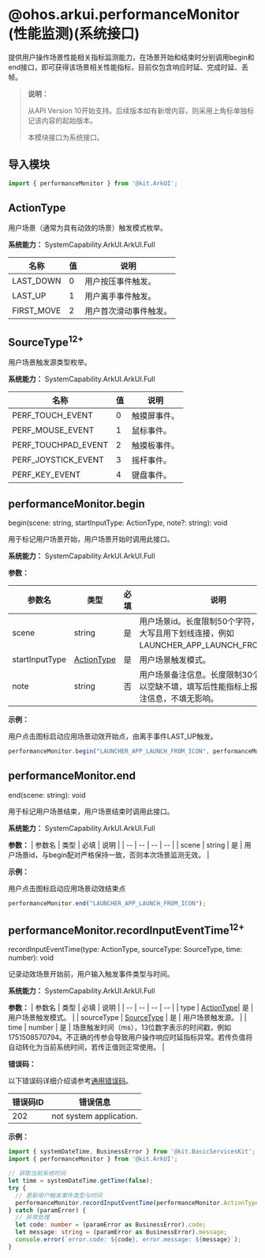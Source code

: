 # @ohos.arkui.performanceMonitor (性能监测)(系统接口)

提供用户操作场景性能相关指标监测能力，在场景开始和结束时分别调用begin和end接口，即可获得该场景相关性能指标，目前仅包含响应时延、完成时延、丢帧。

> **说明：**
>
> 从API Version 10开始支持。后续版本如有新增内容，则采用上角标单独标记该内容的起始版本。
>
> 本模块接口为系统接口。


## 导入模块

```ts
import { performanceMonitor } from '@kit.ArkUI';
```


## ActionType

用户场景（通常为具有动效的场景）触发模式枚举。

**系统能力：** SystemCapability.ArkUI.ArkUI.Full

| 名称 | 值 | 说明 |
| -- | -- | -- |
| LAST_DOWN | 0 | 用户按压事件触发。  |
| LAST_UP | 1 | 用户离手事件触发。 |
| FIRST_MOVE | 2 | 用户首次滑动事件触发。 |


## SourceType<sup>12+</sup>

用户场景触发源类型枚举。

**系统能力：** SystemCapability.ArkUI.ArkUI.Full

| 名称 | 值 | 说明 |
| -- | -- | -- |
| PERF_TOUCH_EVENT | 0 | 触摸屏事件。 |
| PERF_MOUSE_EVENT | 1 | 鼠标事件。 |
| PERF_TOUCHPAD_EVENT | 2 | 触摸板事件。 |
| PERF_JOYSTICK_EVENT | 3 | 摇杆事件。 |
| PERF_KEY_EVENT | 4 | 键盘事件。 |


## performanceMonitor.begin

begin(scene: string, startInputType: ActionType, note?: string): void

用于标记用户场景开始，用户场景开始时调用此接口。


**系统能力：** SystemCapability.ArkUI.ArkUI.Full

**参数：** 

| 参数名 | 类型 | 必填 | 说明 |
| -- | -- | -- | -- |
| scene | string | 是 | 用户场景id。长度限制50个字符，推荐字母大写且用下划线连接，例如LAUNCHER_APP_LAUNCH_FROM_ICON。 |
| startInputType | [ActionType](#actiontype)| 是 | 用户场景触发模式。 |
| note | string| 否 | 用户场景备注信息。长度限制30个字符，可以空缺不填，填写后性能指标上报会携带备注信息，不填无影响。 |

**示例：** 

用户点击图标启动应用场景动效开始点，由离手事件LAST_UP触发。
  ```ts
performanceMonitor.begin("LAUNCHER_APP_LAUNCH_FROM_ICON", performanceMonitor.ActionType.LAST_UP, "APP_START_BEGIN");
  ```


## performanceMonitor.end

end(scene: string): void

用于标记用户场景结束，用户场景结束时调用此接口。

**系统能力：** SystemCapability.ArkUI.ArkUI.Full

**参数：** 
| 参数名 | 类型 | 必填 | 说明 |
| -- | -- | -- | -- |
| scene | string | 是 | 用户场景id，与begin配对严格保持一致，否则本次场景监测无效。 |

**示例：** 

用户点击图标启动应用场景动效结束点
  ```ts
performanceMonitor.end("LAUNCHER_APP_LAUNCH_FROM_ICON");
  ```

## performanceMonitor.recordInputEventTime<sup>12+</sup>

recordInputEventTime(type: ActionType, sourceType: SourceType, time: number): void

记录动效场景开始前，用户输入触发事件类型与时间。

**系统能力：** SystemCapability.ArkUI.ArkUI.Full

**参数：**
| 参数名 | 类型 | 必填 | 说明 |
| -- | -- | -- | -- |
| type | [ActionType](#actiontype)| 是 | 用户场景触发模式。 |
| sourceType | [SourceType](#sourcetype12) | 是 | 用户场景触发源。 |
| time | number | 是 | 场景触发时间（ms），13位数字表示的时间戳，例如1751508570794。不正确的传参会导致用户操作响应时延指标异常。若传负值将自动转化为当前系统时间，若传正值则正常使用。 |

**错误码：**

以下错误码详细介绍请参考[通用错误码](../errorcode-universal.md)。

| 错误码ID | 错误信息 |
| ------- | -------- |
| 202 | not system application. |

**示例：**

```ts
import { systemDateTime, BusinessError } from '@kit.BasicServicesKit';
import { performanceMonitor } from '@kit.ArkUI';

// 获取当前系统时间
let time = systemDateTime.getTime(false);
try {
  // 更新用户触发事件类型与时间
  performanceMonitor.recordInputEventTime(performanceMonitor.ActionType.LAST_UP, performanceMonitor.SourceType.PERF_MOUSE_EVENT, time);
} catch (paramError) {
  // 异常处理
  let code: number = (paramError as BusinessError).code;
  let message: string = (paramError as BusinessError).message;
  console.error(`error.code: ${code}, error.message: ${message}`);
}
```